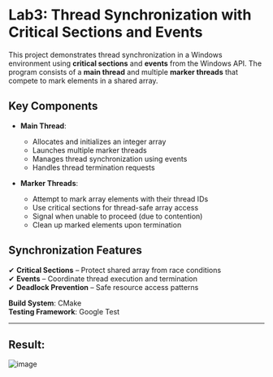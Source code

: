 # Lab3: Thread Synchronization with Critical Sections and Events  

This project demonstrates thread synchronization in a Windows environment using **critical sections** and **events** from the Windows API. The program consists of a **main thread** and multiple **marker threads** that compete to mark elements in a shared array.  

## Key Components  
- **Main Thread**:  
  - Allocates and initializes an integer array  
  - Launches multiple marker threads  
  - Manages thread synchronization using events  
  - Handles thread termination requests  

- **Marker Threads**:  
  - Attempt to mark array elements with their thread IDs  
  - Use critical sections for thread-safe array access  
  - Signal when unable to proceed (due to contention)  
  - Clean up marked elements upon termination  

## Synchronization Features  
✔ **Critical Sections** – Protect shared array from race conditions  
✔ **Events** – Coordinate thread execution and termination  
✔ **Deadlock Prevention** – Safe resource access patterns  

**Build System**: CMake  
**Testing Framework**: Google Test  

---

## Result:
![image](https://github.com/user-attachments/assets/ee67a7c4-52d1-4bc3-9cdf-d7dc7a01ebfd)
